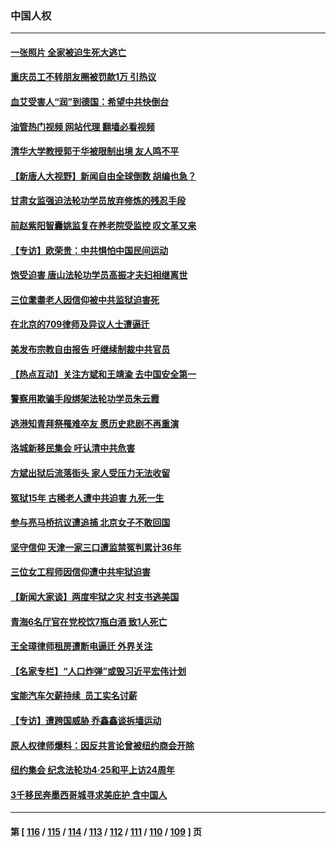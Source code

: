 ### 中国人权
---
#### [一张照片 全家被迫生死大逃亡](../../pages/ncid278/n13990123.md?05071645) 
#### [重庆员工不转朋友圈被罚款1万 引热议](../../pages/ncid278/n13990047.md?05071645) 
#### [血艾受害人“润”到德国：希望中共快倒台](../../pages/ncid278/n13989323.md?05071645) 
#### [油管热门视频 网站代理 翻墙必看视频](http://138.2.39.72:81/youtube.html?epic-marker?05071645)
#### [清华大学教授郭于华被限制出境 友人鸣不平](../../pages/ncid278/n13989250.md?05071645) 
#### [【新唐人大视野】新闻自由全球倒数 胡编也急？](../../pages/ncid278/n13989121.md?05071645) 
#### [甘肃女监强迫法轮功学员放弃修炼的残忍手段](../../pages/ncid278/n13988053.md?05071645) 
#### [前赵紫阳智囊姚监复在养老院受监控 叹文革又来](../../pages/ncid278/n13988681.md?05071645) 
#### [【专访】欧荣贵：中共惧怕中国民间运动](../../pages/ncid278/n13987518.md?05071645) 
#### [饱受迫害 唐山法轮功学员高振才夫妇相继离世](../../pages/ncid278/n13987209.md?05071645) 
#### [三位耄耋老人因信仰被中共监狱迫害死](../../pages/ncid278/n13986618.md?05071645) 
#### [在北京的709律师及异议人士遭逼迁](../../pages/ncid278/n13986543.md?05071645) 
#### [美发布宗教自由报告 吁继续制裁中共官员](../../pages/ncid278/n13986700.md?05071645) 
#### [【热点互动】关注方斌和王靖渝 去中国安全第一](../../pages/ncid278/n13986095.md?05071645) 
#### [警察用欺骗手段绑架法轮功学员朱云霞](../../pages/ncid278/n13985959.md?05071645) 
#### [逃港知青拜祭罹难卒友 愿历史悲剧不再重演](../../pages/ncid278/n13985618.md?05071645) 
#### [洛城新移民集会 吁认清中共危害](../../pages/ncid278/n13986012.md?05071645) 
#### [方斌出狱后流落街头 家人受压力无法收留](../../pages/ncid278/n13981951.md?05071645) 
#### [冤狱15年 古稀老人遭中共迫害 九死一生](../../pages/ncid278/n13985199.md?05071645) 
#### [参与亮马桥抗议遭追捕 北京女子不敢回国](../../pages/ncid278/n13985420.md?05071645) 
#### [坚守信仰 天津一家三口遭监禁冤判累计36年](../../pages/ncid278/n13983791.md?05071645) 
#### [三位女工程师因信仰遭中共牢狱迫害](../../pages/ncid278/n13982891.md?05071645) 
#### [【新闻大家谈】两度牢狱之灾 村支书逃美国](../../pages/ncid278/n13983854.md?05071645) 
#### [青海6名厅官在党校饮7瓶白酒 致1人死亡](../../pages/ncid278/n13982870.md?05071645) 
#### [王全璋律师租房遭断电逼迁 外界关注](../../pages/ncid278/n13982096.md?05071645) 
#### [【名家专栏】“人口炸弹”或毁习近平宏伟计划](../../pages/ncid278/n13979311.md?05071645) 
#### [宝能汽车欠薪持续  员工实名讨薪](../../pages/ncid278/n13981519.md?05071645) 
#### [【专访】遭跨国威胁 乔鑫鑫谈拆墙运动](../../pages/ncid278/n13979832.md?05071645) 
#### [原人权律师爆料：因反共言论曾被纽约商会开除](../../pages/ncid278/n13980420.md?05071645) 
#### [纽约集会 纪念法轮功4‧25和平上访24周年](../../pages/ncid278/n13979900.md?05071645) 
#### [3千移民奔墨西哥城寻求美庇护 含中国人](../../pages/ncid278/n13979783.md?05071645) 

---
#### 第 [ [116](./116.md?05071645) / [115](./115.md?05071645) / [114](./114.md?05071645) / [113](./113.md?05071645) / [112](./112.md?05071645) / [111](./111.md?05071645) / [110](./110.md?05071645) / [109](./109.md?05071645) ] 页
